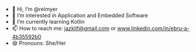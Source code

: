 - 👋 Hi, I’m @relmyer
- 👀 I’m interested in Application and Embedded Software
- 🌱 I’m currently learning Kotlin
- 📫 How to reach me: jazklif@gmail.com or www.linkedin.com/in/ebru-a-4b35592b0
- 😄 Pronouns: She/Her


<!---
relmyer/relmyer is a ✨ special ✨ repository because its `README.md` (this file) appears on your GitHub profile.
You can click the Preview link to take a look at your changes.
--->
